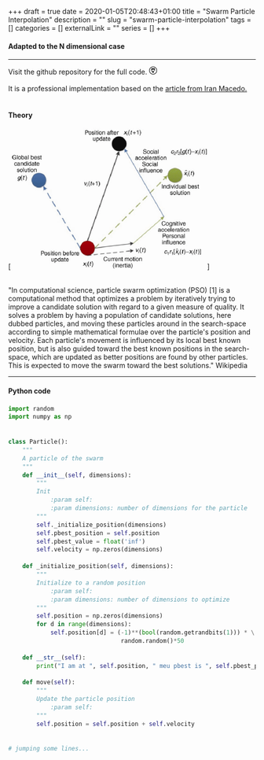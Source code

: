 +++ 
draft = true
date = 2020-01-05T20:48:43+01:00
title = "Swarm Particle Interpolation"
description = ""
slug = "swarm-particle-interpolation" 
tags = []
categories = []
externalLink = ""
series = []
+++


#### Adapted to the N dimensional case
***

Visit the github repository for the full code.
[![GitHub](/icons/github-icon.png)](https://github.com/viclule/particle_swarm_optimization_py)
<br/>
<br/>
It is a professional implementation based on the [article from Iran Macedo.](https://medium.com/analytics-vidhya/implementing-particle-swarm-optimization-pso-algorithm-in-python-9efc2eb179a6)
<br/>
<br/>
#### Theory

[![Test for 3D](/images/posts/swarm_particle_optimization.png)]
<br/>
<br/>

"In computational science, particle swarm optimization (PSO) [1] is a computational method that optimizes a problem by iteratively trying to improve a candidate solution with regard to a given measure of quality. It solves a problem by having a population of candidate solutions, here dubbed particles, and moving these particles around in the search-space according to simple mathematical formulae over the particle's position and velocity. Each particle's movement is influenced by its local best known position, but is also guided toward the best known positions in the search-space, which are updated as better positions are found by other particles. This is expected to move the swarm toward the best solutions." Wikipedia
***
#### Python code

```python
import random
import numpy as np 


class Particle():
    """
    A particle of the swarm
    """
    def __init__(self, dimensions):
        """
        Init
            :param self: 
            :param dimensions: number of dimensions for the particle
        """
        self._initialize_position(dimensions)
        self.pbest_position = self.position
        self.pbest_value = float('inf')
        self.velocity = np.zeros(dimensions)

    def _initialize_position(self, dimensions):
        """
        Initialize to a random position
            :param self: 
            :param dimensions: number of dimensions to optimize
        """
        self.position = np.zeros(dimensions)
        for d in range(dimensions):
            self.position[d] = (-1)**(bool(random.getrandbits(1))) * \
                                random.random()*50

    def __str__(self):
        print("I am at ", self.position, " meu pbest is ", self.pbest_position)
    
    def move(self):
        """
        Update the particle position
            :param self: 
        """
        self.position = self.position + self.velocity


# jumping some lines...

```